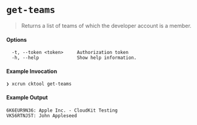 # `get-teams`
> Returns a list of teams of which the developer account is a member.

#### Options
```
  -t, --token <token>     Authorization token
  -h, --help              Show help information.
```

#### Example Invocation

```
❯ xcrun cktool get-teams
```

#### Example Output

```
6K6EUR9N36: Apple Inc. - CloudKit Testing
VK56RTNJ5T: John Appleseed
```
